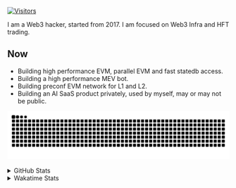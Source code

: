 <!-- markdownlint-disable MD041 MD010 MD033 -->
[![Visitors](https://api.visitorbadge.io/api/daily?path=Akagi201%2FAkagi201&label=Visitors%20Today&countColor=%2337d67a)](https://visitorbadge.io/status?path=Akagi201%2FAkagi201)

I am a Web3 hacker, started from 2017. I am focused on Web3 Infra and HFT trading.

## Now

* Building high performance EVM, parallel EVM and fast statedb access.
* Building a high performance MEV bot.
* Building preconf EVM network for L1 and L2.
* Building an AI SaaS product privately, used by myself, may or may not be public.

[![github contribution grid snake animation](https://raw.githubusercontent.com/Akagi201/Akagi201/output/github-contribution-grid-snake.svg#gh-light-mode-only)](https://github.com/Akagi201)

<details>
<summary>GitHub Stats</summary>
  <a href="https://github.com/Akagi201"><img alt="Profile Detail" src="https://raw.githubusercontent.com/Akagi201/Akagi201/master/profile-summary-card-output/dracula/0-profile-details.svg" /></a>
  <a href="https://github.com/Akagi201"><img alt="Github Stats" src="https://raw.githubusercontent.com/Akagi201/Akagi201/master/profile-summary-card-output/dracula/3-stats.svg" /></a>
  <a href="https://github.com/Akagi201"><img alt="Lang By Commits" src="https://raw.githubusercontent.com/Akagi201/Akagi201/master/profile-summary-card-output/dracula/2-most-commit-language.svg" /></a>
</details>

<details>
<summary>Wakatime Stats</summary>
<br>

<!--START_SECTION:waka-->

```txt
From: 28 September 2024 - To: 05 October 2024

Total Time: 28 hrs 14 mins

Other        12 hrs 9 mins   ██████████▓░░░░░░░░░░░░░░   43.03 %
Rust         9 hrs 28 mins   ████████▒░░░░░░░░░░░░░░░░   33.54 %
Shell        3 hrs 30 mins   ███░░░░░░░░░░░░░░░░░░░░░░   12.42 %
sh           1 hr 19 mins    █▒░░░░░░░░░░░░░░░░░░░░░░░   04.71 %
TypeScript   21 mins         ▒░░░░░░░░░░░░░░░░░░░░░░░░   01.29 %
TOML         20 mins         ▒░░░░░░░░░░░░░░░░░░░░░░░░   01.22 %
Makefile     13 mins         ▒░░░░░░░░░░░░░░░░░░░░░░░░   00.82 %
YAML         13 mins         ▒░░░░░░░░░░░░░░░░░░░░░░░░   00.80 %
Markdown     9 mins          ░░░░░░░░░░░░░░░░░░░░░░░░░   00.55 %
Go           7 mins          ░░░░░░░░░░░░░░░░░░░░░░░░░   00.42 %
```

<!--END_SECTION:waka-->

</details>
